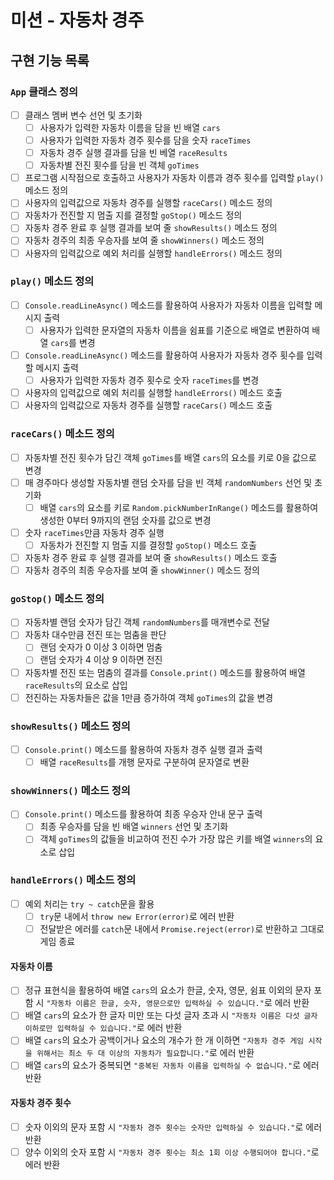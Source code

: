 # 미션 - 자동차 경주

## 구현 기능 목록

### `App` 클래스 정의

- [ ] 클래스 멤버 변수 선언 및 초기화
  - [ ] 사용자가 입력한 자동차 이름을 담을 빈 배열 `cars`
  - [ ] 사용자가 입력한 자동차 경주 횟수를 담을 숫자 `raceTimes`
  - [ ] 자동차 경주 실행 결과를 담을 빈 베열 `raceResults`
  - [ ] 자동차별 전진 횟수를 담을 빈 객체 `goTimes`
- [ ] 프로그램 시작점으로 호출하고 사용자가 자동차 이름과 경주 횟수를 입력할 `play()` 메소드 정의
- [ ] 사용자의 입력값으로 자동차 경주를 실행할 `raceCars()` 메소드 정의
- [ ] 자동차가 전진할 지 멈출 지를 결정할 `goStop()` 메소드 정의
- [ ] 자동차 경주 완료 후 실행 결과를 보여 줄 `showResults()` 메소드 정의
- [ ] 자동차 경주의 최종 우승자를 보여 줄 `showWinners()` 메소드 정의
- [ ] 사용자의 입력값으로 예외 처리를 실행할 `handleErrors()` 메소드 정의

### `play()` 메소드 정의

- [ ] `Console.readLineAsync()` 메소드를 활용하여 사용자가 자동차 이름을 입력할 메시지 출력
  - [ ] 사용자가 입력한 문자열의 자동차 이름을 쉼표를 기준으로 배열로 변환하여 배열 `cars`를 변경
- [ ] `Console.readLineAsync()` 메소드를 활용하여 사용자가 자동차 경주 횟수를 입력할 메시지 출력
  - [ ] 사용자가 입력한 자동차 경주 횟수로 숫자 `raceTimes`를 변경
- [ ] 사용자의 입력값으로 예외 처리를 실행할 `handleErrors()` 메소드 호출
- [ ] 사용자의 입력값으로 자동차 경주를 실행할 `raceCars()` 메소드 호출

### `raceCars()` 메소드 정의

- [ ] 자동차별 전진 횟수가 담긴 객체 `goTimes`를 배열 `cars`의 요소를 키로 0을 값으로 변경
- [ ] 매 경주마다 생성할 자동차별 랜덤 숫자를 담을 빈 객체 `randomNumbers` 선언 및 초기화
  - [ ] 배열 `cars`의 요소를 키로 `Random.pickNumberInRange()` 메소드를 활용하여 생성한 0부터 9까지의 랜덤 숫자를 값으로 변경
- [ ] 숫자 `raceTimes`만큼 자동차 경주 실행
  - [ ] 자동차가 전진할 지 멈출 지를 결정할 `goStop()` 메소드 호출
- [ ] 자동차 경주 완료 후 실행 결과를 보여 줄 `showResults()` 메소드 호출
- [ ] 자동차 경주의 최종 우승자를 보여 줄 `showWinner()` 메소드 정의

### `goStop()` 메소드 정의

- [ ] 자동차별 랜덤 숫자가 담긴 객체 `randomNumbers`를 매개변수로 전달
- [ ] 자동차 대수만큼 전진 또는 멈춤을 판단
  - [ ] 랜덤 숫자가 0 이상 3 이하면 멈춤
  - [ ] 랜덤 숫자가 4 이상 9 이하면 전진
- [ ] 자동차별 전진 또는 멈춤의 결과를 `Console.print()` 메소드를 활용하여 배열 `raceResults`의 요소로 삽입
- [ ] 전진하는 자동차들은 값을 1만큼 증가하여 객체 `goTimes`의 값을 변경

### `showResults()` 메소드 정의

- [ ] `Console.print()` 메소드를 활용하여 자동차 경주 실행 결과 출력
  - [ ] 배열 `raceResults`를 개행 문자로 구분하여 문자열로 변환

### `showWinners()` 메소드 정의

- [ ] `Console.print()` 메소드를 활용하여 최종 우승자 안내 문구 출력
  - [ ] 최종 우승자를 담을 빈 배열 `winners` 선언 및 초기화
  - [ ] 객체 `goTimes`의 값들을 비교하여 전진 수가 가장 많은 키를 배열 `winners`의 요소로 삽입

### `handleErrors()` 메소드 정의

- [ ] 예외 처리는 `try ~ catch`문을 활용
  - [ ] `try`문 내에서 `throw new Error(error)`로 에러 반환
  - [ ] 전달받은 에러를 `catch`문 내에서 `Promise.reject(error)`로 반환하고 그대로 게임 종료

#### 자동차 이름

- [ ] 정규 표현식을 활용하여 배열 `cars`의 요소가 한글, 숫자, 영문, 쉼표 이외의 문자 포함 시 `"자동차 이름은 한글, 숫자, 영문으로만 입력하실 수 있습니다."`로 에러 반환
- [ ] 배열 `cars`의 요소가 한 글자 미만 또는 다섯 글자 초과 시 `"자동차 이름은 다섯 글자 이하로만 입력하실 수 있습니다."`로 에러 반환
- [ ] 배열 `cars`의 요소가 공백이거나 요소의 개수가 한 개 이하면 `"자동차 경주 게임 시작을 위해서는 최소 두 대 이상의 자동차가 필요합니다."`로 에러 반환
- [ ] 배열 `cars`의 요소가 중복되면 `"중복된 자동차 이름을 입력하실 수 없습니다."`로 에러 반환

#### 자동차 경주 횟수

- [ ] 숫자 이외의 문자 포함 시 `"자동차 경주 횟수는 숫자만 입력하실 수 있습니다."`로 에러 반환
- [ ] 양수 이외의 숫자 포함 시 `"자동차 경주 횟수는 최소 1회 이상 수행되어야 합니다."`로 에러 반환
